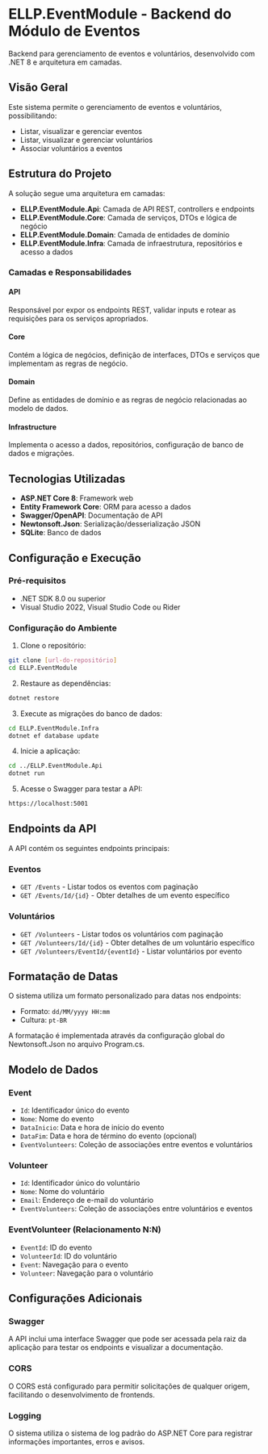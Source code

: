 # ELLP.EventModule - Backend do Módulo de Eventos

Backend para gerenciamento de eventos e voluntários, desenvolvido com .NET 8 e arquitetura em camadas.

## Visão Geral

Este sistema permite o gerenciamento de eventos e voluntários, possibilitando:
- Listar, visualizar e gerenciar eventos
- Listar, visualizar e gerenciar voluntários
- Associar voluntários a eventos

## Estrutura do Projeto

A solução segue uma arquitetura em camadas:

- **ELLP.EventModule.Api**: Camada de API REST, controllers e endpoints
- **ELLP.EventModule.Core**: Camada de serviços, DTOs e lógica de negócio
- **ELLP.EventModule.Domain**: Camada de entidades de domínio
- **ELLP.EventModule.Infra**: Camada de infraestrutura, repositórios e acesso a dados

### Camadas e Responsabilidades

#### API
Responsável por expor os endpoints REST, validar inputs e rotear as requisições para os serviços apropriados.

#### Core
Contém a lógica de negócios, definição de interfaces, DTOs e serviços que implementam as regras de negócio.

#### Domain
Define as entidades de domínio e as regras de negócio relacionadas ao modelo de dados.

#### Infrastructure
Implementa o acesso a dados, repositórios, configuração de banco de dados e migrações.

## Tecnologias Utilizadas

- **ASP.NET Core 8**: Framework web
- **Entity Framework Core**: ORM para acesso a dados
- **Swagger/OpenAPI**: Documentação de API
- **Newtonsoft.Json**: Serialização/desserialização JSON
- **SQLite**: Banco de dados

## Configuração e Execução

### Pré-requisitos

- .NET SDK 8.0 ou superior
- Visual Studio 2022, Visual Studio Code ou Rider

### Configuração do Ambiente

1. Clone o repositório:
```bash
git clone [url-do-repositório]
cd ELLP.EventModule
```

2. Restaure as dependências:
```bash
dotnet restore
```

3. Execute as migrações do banco de dados:
```bash
cd ELLP.EventModule.Infra
dotnet ef database update
```

4. Inicie a aplicação:
```bash
cd ../ELLP.EventModule.Api
dotnet run
```

5. Acesse o Swagger para testar a API:
```bash
https://localhost:5001
```

## Endpoints da API

A API contém os seguintes endpoints principais:

### Eventos

- `GET /Events` - Listar todos os eventos com paginação
- `GET /Events/Id/{id}` - Obter detalhes de um evento específico

### Voluntários

- `GET /Volunteers` - Listar todos os voluntários com paginação
- `GET /Volunteers/Id/{id}` - Obter detalhes de um voluntário específico
- `GET /Volunteers/EventId/{eventId}` - Listar voluntários por evento

## Formatação de Datas

O sistema utiliza um formato personalizado para datas nos endpoints:

- Formato: `dd/MM/yyyy HH:mm`
- Cultura: `pt-BR`

A formatação é implementada através da configuração global do Newtonsoft.Json no arquivo Program.cs.

## Modelo de Dados

### Event
- `Id`: Identificador único do evento
- `Nome`: Nome do evento
- `DataInicio`: Data e hora de início do evento
- `DataFim`: Data e hora de término do evento (opcional)
- `EventVolunteers`: Coleção de associações entre eventos e voluntários

### Volunteer
- `Id`: Identificador único do voluntário
- `Nome`: Nome do voluntário
- `Email`: Endereço de e-mail do voluntário
- `EventVolunteers`: Coleção de associações entre voluntários e eventos

### EventVolunteer (Relacionamento N:N)
- `EventId`: ID do evento
- `VolunteerId`: ID do voluntário
- `Event`: Navegação para o evento
- `Volunteer`: Navegação para o voluntário

## Configurações Adicionais

### Swagger
A API inclui uma interface Swagger que pode ser acessada pela raiz da aplicação para testar os endpoints e visualizar a documentação.

### CORS
O CORS está configurado para permitir solicitações de qualquer origem, facilitando o desenvolvimento de frontends.

### Logging
O sistema utiliza o sistema de log padrão do ASP.NET Core para registrar informações importantes, erros e avisos.
